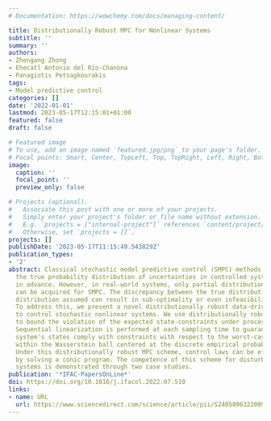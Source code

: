```yaml
---
# Documentation: https://wowchemy.com/docs/managing-content/

title: Distributionally Robust MPC for Nonlinear Systems
subtitle: ''
summary: ''
authors:
- Zhengang Zhong
- Ehecatl Antonio del Rio-Chanona
- Panagiotis Petsagkourakis
tags:
- Model predictive control
categories: []
date: '2022-01-01'
lastmod: 2023-05-17T12:15:01+01:00
featured: false
draft: false

# Featured image
# To use, add an image named `featured.jpg/png` to your page's folder.
# Focal points: Smart, Center, TopLeft, Top, TopRight, Left, Right, BottomLeft, Bottom, BottomRight.
image:
  caption: ''
  focal_point: ''
  preview_only: false

# Projects (optional).
#   Associate this post with one or more of your projects.
#   Simply enter your project's folder or file name without extension.
#   E.g. `projects = ["internal-project"]` references `content/project/deep-learning/index.md`.
#   Otherwise, set `projects = []`.
projects: []
publishDate: '2023-05-17T11:15:49.543829Z'
publication_types:
- '2'
abstract: Classical stochastic model predictive control (SMPC) methods assume that
  the true probability distribution of uncertainties in controlled systems is provided
  in advance. However, in real-world systems, only partial distribution information
  can be acquired for SMPC. The discrepancy between the true distribution and the
  distribution assumed can result in sub-optimality or even infeasibility of the system.
  To address this, we present a novel distributionally robust data-driven MPC scheme
  to control stochastic nonlinear systems. We use distributionally robust constraints
  to bound the violation of the expected state-constraints under process disturbance.
  Sequential linearization is performed at each sampling time to guarantee that the
  system's states comply with constraints with respect to the worst-case distribution
  within the Wasserstein ball centered at the discrete empirical probability distribution.
  Under this distributionally robust MPC scheme, control laws can be efficiently derived
  by solving a conic program. The competence of this scheme for disturbed nonlinear
  systems is demonstrated through two case studies.
publication: '*IFAC-PapersOnLine*'
doi: https://doi.org/10.1016/j.ifacol.2022.07.510
links:
- name: URL
  url: https://www.sciencedirect.com/science/article/pii/S2405896322009168
---
```

